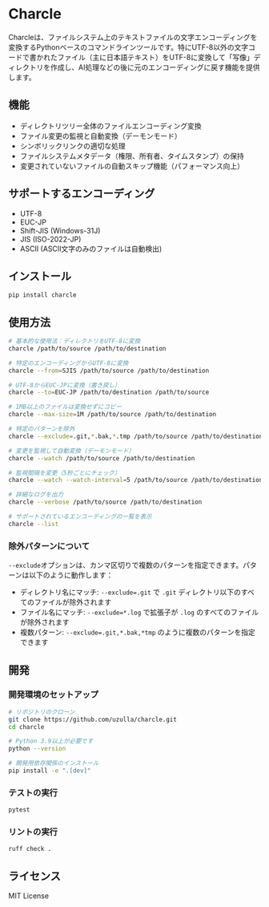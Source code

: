 # Charcle

Charcleは、ファイルシステム上のテキストファイルの文字エンコーディングを変換するPythonベースのコマンドラインツールです。特にUTF-8以外の文字コードで書かれたファイル（主に日本語テキスト）をUTF-8に変換して「写像」ディレクトリを作成し、AI処理などの後に元のエンコーディングに戻す機能を提供します。

## 機能

- ディレクトリツリー全体のファイルエンコーディング変換
- ファイル変更の監視と自動変換（デーモンモード）
- シンボリックリンクの適切な処理
- ファイルシステムメタデータ（権限、所有者、タイムスタンプ）の保持
- 変更されていないファイルの自動スキップ機能（パフォーマンス向上）

## サポートするエンコーディング

- UTF-8
- EUC-JP
- Shift-JIS (Windows-31J)
- JIS (ISO-2022-JP)
- ASCII (ASCII文字のみのファイルは自動検出)

## インストール

```bash
pip install charcle
```

## 使用方法

```bash
# 基本的な使用法：ディレクトリをUTF-8に変換
charcle /path/to/source /path/to/destination

# 特定のエンコーディングからUTF-8に変換
charcle --from=SJIS /path/to/source /path/to/destination

# UTF-8からEUC-JPに変換（書き戻し）
charcle --to=EUC-JP /path/to/destination /path/to/source

# 1MB以上のファイルは変換せずにコピー
charcle --max-size=1M /path/to/source /path/to/destination

# 特定のパターンを除外
charcle --exclude=.git,*.bak,*.tmp /path/to/source /path/to/destination

# 変更を監視して自動変換（デーモンモード）
charcle --watch /path/to/source /path/to/destination

# 監視間隔を変更（5秒ごとにチェック）
charcle --watch --watch-interval=5 /path/to/source /path/to/destination

# 詳細なログを出力
charcle --verbose /path/to/source /path/to/destination

# サポートされているエンコーディングの一覧を表示
charcle --list
```

### 除外パターンについて

`--exclude`オプションは、カンマ区切りで複数のパターンを指定できます。パターンは以下のように動作します：

- ディレクトリ名にマッチ: `--exclude=.git` で `.git` ディレクトリ以下のすべてのファイルが除外されます
- ファイル名にマッチ: `--exclude=*.log` で拡張子が `.log` のすべてのファイルが除外されます
- 複数パターン: `--exclude=.git,*.bak,*tmp` のように複数のパターンを指定できます

## 開発

### 開発環境のセットアップ

```bash
# リポジトリのクローン
git clone https://github.com/uzulla/charcle.git
cd charcle

# Python 3.9以上が必要です
python --version

# 開発用依存関係のインストール
pip install -e ".[dev]"
```

### テストの実行

```bash
pytest
```

### リントの実行

```bash
ruff check .
```

## ライセンス

MIT License
